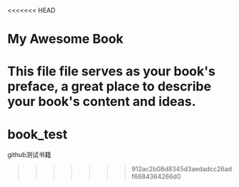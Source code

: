 <<<<<<< HEAD
# My Awesome Book

This file file serves as your book's preface, a great place to describe your book's content and ideas.
=======
# book_test
github测试书籍
>>>>>>> 912ac2b08d8345d3aedadcc26adf6684364266d0
